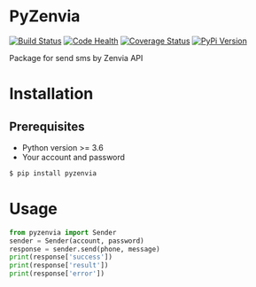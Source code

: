 # PyZenvia

[![Build Status](https://travis-ci.org/MrLucasCardoso/pyzenvia.svg?branch=master)](https://travis-ci.org/MrLucasCardoso/pyzenvia)  [![Code Health](https://landscape.io/github/mrlucascardoso/pyzenvia/master/landscape.svg?style=flat)](https://landscape.io/github/mrlucascardoso/pyzenvia/master) [![Coverage Status](https://coveralls.io/repos/github/MrLucasCardoso/pyzenvia/badge.svg?branch=master)](https://coveralls.io/github/MrLucasCardoso/pyzenvia?branch=master) [![PyPi Version](https://img.shields.io/badge/pypi-v0.4-blue)](https://pypi.org/project/PyZenvia/)

Package for send sms by Zenvia API

# Installation

## Prerequisites

- Python version >= 3.6
- Your account and password

```bash
$ pip install pyzenvia
```

# Usage

```python
from pyzenvia import Sender
sender = Sender(account, password)
response = sender.send(phone, message)
print(response['success'])
print(response['result'])
print(response['error'])
```
